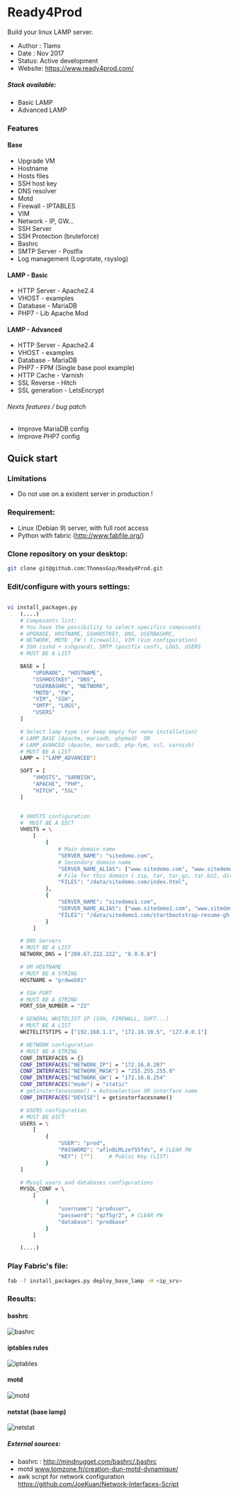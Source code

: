 # Ready4Prod

Build your linux LAMP server.

* Author : Tlams
* Date : Nov 2017
* Status: Active development
* Website: https://www.ready4prod.com/


##### Stack available:
* Basic LAMP
* Advanced LAMP

### Features

#### Base
* Upgrade VM
* Hostname
* Hosts files
* SSH host key
* DNS resolver
* Motd
* Firewall - IPTABLES
* VIM
* Network - IP, GW...
* SSH Server
* SSH Protection (bruteforce)
* Bashrc
* SMTP Server - Postfix
* Log management (Logrotate, rsyslog)

#### LAMP - Basic
* HTTP Server - Apache2.4
* VHOST - examples
* Database - MariaDB
* PHP7 - Lib Apache Mod

#### LAMP - Advanced
* HTTP Server - Apache2.4
* VHOST - examples
* Database - MariaDB
* PHP7 - FPM (Single base pool example)
* HTTP Cache - Varnish
* SSL Reverse - Hitch
* SSL generation - LetsEncrypt

###### Nexts features / bug patch
* Improve MariaDB config
* Improve PHP7 config

## Quick start

### Limitations
* Do not use on a existent server in production !

### Requirement:
* Linux (Debian 9) server, with full root access
* Python with fabric (http://www.fabfile.org/)


### Clone repository on your desktop:
``` bash
git clone git@github.com:ThomasGsp/Ready4Prod.git
```

### Edit/configure with yours settings:
``` bash

vi install_packages.py
    (....)
    # Composants list:
    # You have the possibility to select specifics composants
    # UPGRADE, HOSTNAME, SSHHOSTKEY, DNS, USERBASHRC,
    # NETWORK, MOTD ,FW ( Firewall), VIM (Vim configuration)
    # SSH (sshd + sshguard), SMTP (postfix conf), LOGS, USERS
    # MUST BE A LIST

    BASE = [
        "UPGRADE", "HOSTNAME",
        "SSHHOSTKEY", "DNS",
        "USERBASHRC", "NETWORK",
        "MOTD", "FW",
        "VIM", "SSH",
        "SMTP", "LOGS",
        "USERS"
    ]

    # Select lamp type (or keep empty for none installation)
    # LAMP_BASE (Apache, mariadb, phpmod)  OR
    # LAMP_AVANCED (Apache, mariadb, php-fpm, ssl, varnish)
    # MUST BE A LIST
    LAMP = ["LAMP_ADVANCED"]

    SOFT = [
        "VHOSTS", "VARNISH",
        "APACHE", "PHP",
        "HITCH", "SSL"
    ]


    # VHOSTS configuration
    #  MUST BE A DICT
    VHOSTS = \
        [
            {
                # Main domain name
                "SERVER_NAME": "sitedemo.com",
                # Secondary domain name
                "SERVER_NAME_ALIAS": ["www.sitedemo.com", "www.sitedemo.fr"],
                # File for this domain ( zip, tar, tar.gz, tar.bz2, direct files)
                "FILES": "/data/sitedemo.com/index.html",
            },
            {
                "SERVER_NAME": "sitedemo1.com",
                "SERVER_NAME_ALIAS": ["www.sitedemo1.com", "www.sitedemo1.fr"],
                "FILES": "/data/sitedemo1.com/startbootstrap-resume-gh-pages.zip"
            }
        ]

    # DNS Servers
    # MUST BE A LIST
    NETWORK_DNS = ["208.67.222.222", "8.8.8.8"]

    # VM HOSTNAME
    # MUST BE A STRING
    HOSTNAME = "prdweb01"

    # SSH PORT
    # MUST BE A STRING
    PORT_SSH_NUMBER = "22"

    # GENERAL WHITELIST IP (SSH, FIREWALL, SOFT...)
    # MUST BE A LIST
    WHITELITSTIPS = ["192.168.1.1", "172.16.10.5", "127.0.0.1"]

    # NETWORK configuration
    # MUST BE A STRING
    CONF_INTERFACES = {}
    CONF_INTERFACES["NETWORK_IP"] = "172.16.0.207"
    CONF_INTERFACES["NETWORK_MASK"] = "255.255.255.0"
    CONF_INTERFACES["NETWORK_GW"] = "172.16.0.254"
    CONF_INTERFACES["mode"] = "static"
    # getinsterfacesname() = Autoselection OR interface name
    CONF_INTERFACES["DEVISE"] = getinsterfacesname()

    # USERS configuration
    # MUST BE DICT
    USERS = \
        [
            {
                "USER": "prod",
                "PASSWORD": "afinDLMLzef55fds", # CLEAR PW
                "KEY": [""]     # Public Key (LIST)
            }
    ]

    # Mysql users and databases configurations
    MYSQL_CONF = \
        [
            {
                "username": "produser",
                "password": "qzf5gr2", # CLEAR PW
                "database": "prodbase"
            }
        ]

    (....)

```

### Play Fabric's file:
``` bash
fab -f install_packages.py deploy_base_lamp -H <ip_srv>
```



### Results:
#### bashrc 
![bashrc](./img/lamp_base_bashrc.png)
#### iptables rules 
![iptables](./img/lamp_base_iptables.png)
#### motd
![motd](./img/lamp_base_motd.png)
#### netstat (base lamp)
![netstat](./img/lamp_base_netstat.png)


##### External sources:
* bashrc : http://mindnugget.com/bashrc/.bashrc
* motd www.tomzone.fr/creation-dun-motd-dynamique/
* awk script for network configuration https://github.com/JoeKuan/Network-Interfaces-Script
